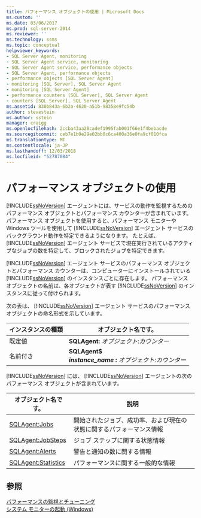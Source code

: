 ```yaml
---
title: パフォーマンス オブジェクトの使用 | Microsoft Docs
ms.custom: ''
ms.date: 03/06/2017
ms.prod: sql-server-2014
ms.reviewer: ''
ms.technology: ssms
ms.topic: conceptual
helpviewer_keywords:
- SQL Server Agent, monitoring
- SQL Server Agent service, monitoring
- SQL Server Agent service, performance objects
- SQL Server Agent, performance objects
- performance objects [SQL Server Agent]
- monitoring [SQL Server], SQL Server Agent
- monitoring [SQL Server Agent]
- performance counters [SQL Server], SQL Server Agent
- counters [SQL Server], SQL Server Agent
ms.assetid: 830b843a-6b2a-4620-a51b-98358e9fc54b
author: stevestein
ms.author: sstein
manager: craigg
ms.openlocfilehash: 2ccba43aa28cadef1995fab001f66e1f4bebacde
ms.sourcegitcommit: ceb7e1b9e29e02bb0c6ca400a36e0fa9cf010fca
ms.translationtype: MT
ms.contentlocale: ja-JP
ms.lasthandoff: 12/03/2018
ms.locfileid: "52787084"
---
```

# <a name="use-performance-objects"></a>パフォーマンス オブジェクトの使用
  [!INCLUDE[ssNoVersion](../../includes/ssnoversion-md.md)] エージェントには、サービスの動作を監視するためのパフォーマンス オブジェクトとパフォーマンス カウンターが含まれています。 パフォーマンス オブジェクトを使用すると、パフォーマンス モニターや Windows ツールを使用して [!INCLUDE[ssNoVersion](../../includes/ssnoversion-md.md)] エージェント サービスのバックグラウンド動作を特定できるようになります。 たとえば、 [!INCLUDE[ssNoVersion](../../includes/ssnoversion-md.md)] エージェント サービスで現在実行されているアクティブなジョブの数を特定して、ブロックされたジョブを特定できます。  
  
 [!INCLUDE[ssNoVersion](../../includes/ssnoversion-md.md)] エージェント サービスのパフォーマンス オブジェクトとパフォーマンス カウンターは、コンピューターにインストールされている [!INCLUDE[ssNoVersion](../../includes/ssnoversion-md.md)] のインスタンスごとに存在します。 パフォーマンス オブジェクトの名前は、各オブジェクトが表す [!INCLUDE[ssNoVersion](../../includes/ssnoversion-md.md)] のインスタンスに従って付けられます。  
  
 次の表は、 [!INCLUDE[ssNoVersion](../../includes/ssnoversion-md.md)] エージェント サービスのパフォーマンス オブジェクトの命名形式を示しています。  
  
|インスタンスの種類|オブジェクト名です。|  
|-------------------|-----------------|  
|既定値|**SQLAgent:** *オブジェクト*:*カウンター*|  
|名前付き|**SQLAgent$**<br /> ***instance_name* :** *オブジェクト*:*カウンター*|  
  
 [!INCLUDE[ssNoVersion](../../includes/ssnoversion-md.md)] には、 [!INCLUDE[ssNoVersion](../../includes/ssnoversion-md.md)] エージェントの次のパフォーマンス オブジェクトが含まれています。  
  
|オブジェクト名です。|説明|  
|-----------------|-----------------|  
|[SQLAgent:Jobs](../../relational-databases/performance-monitor/sql-server-agent-jobs-object.md)|開始されたジョブ、成功率、および現在の状態に関するパフォーマンス情報|  
|[SQLAgent:JobSteps](../../relational-databases/performance-monitor/sql-server-agent-jobsteps-object.md)|ジョブ ステップに関する状態情報|  
|[SQLAgent:Alerts](../../relational-databases/performance-monitor/sql-server-agent-alerts-object.md)|警告と通知の数に関する情報|  
|[SQLAgent:Statistics](../../relational-databases/performance-monitor/sql-server-agent-statistics-object.md)|パフォーマンスに関する一般的な情報|  
  
## <a name="see-also"></a>参照  
 [パフォーマンスの監視とチューニング](../../relational-databases/performance/monitor-and-tune-for-performance.md)   
 [システム モニターの起動 &#40;Windows&#41;](../../relational-databases/performance/start-system-monitor-windows.md)  
  
  
